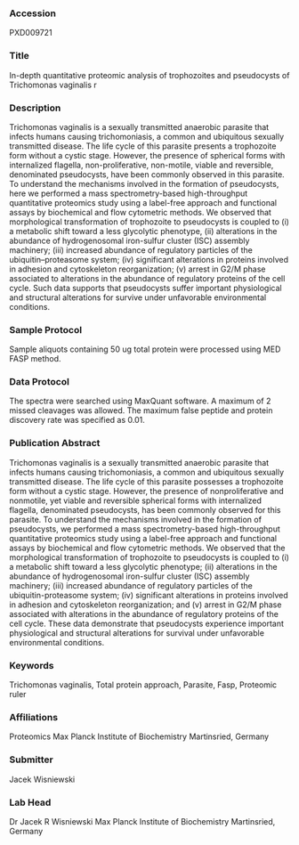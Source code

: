 ### Accession
PXD009721

### Title
In-depth quantitative proteomic analysis of trophozoites and pseudocysts of Trichomonas vaginalis r

### Description
Trichomonas vaginalis is a sexually transmitted anaerobic parasite that infects humans causing trichomoniasis, a common and ubiquitous sexually transmitted disease. The life cycle of this parasite presents a trophozoite form without a cystic stage. However, the presence of spherical forms with internalized flagella, non-proliferative, non-motile, viable and reversible, denominated pseudocysts, have been commonly observed in this parasite. To understand the mechanisms involved in the formation of pseudocysts, here we performed a mass spectrometry-based high-throughput quantitative proteomics study using a label-free approach and functional assays by biochemical and flow cytometric methods. We observed that morphological transformation of trophozoite to pseudocysts is coupled to (i) a metabolic shift toward a less glycolytic phenotype, (ii) alterations in the abundance of hydrogenosomal iron-sulfur cluster (ISC) assembly machinery; (iii) increased abundance of regulatory particles of the ubiquitin–proteasome system; (iv) significant alterations in proteins involved in adhesion and cytoskeleton reorganization; (v) arrest in G2/M phase associated to alterations in the abundance of regulatory proteins of the cell cycle. Such data supports that pseudocysts suffer important physiological and structural alterations for survive under unfavorable environmental conditions.

### Sample Protocol
Sample aliquots containing 50 ug total protein were processed using MED FASP method.

### Data Protocol
The spectra were searched using MaxQuant software. A maximum of 2 missed cleavages was allowed. The maximum false peptide and protein discovery rate was specified as 0.01.

### Publication Abstract
Trichomonas vaginalis is a sexually transmitted anaerobic parasite that infects humans causing trichomoniasis, a common and ubiquitous sexually transmitted disease. The life cycle of this parasite possesses a trophozoite form without a cystic stage. However, the presence of nonproliferative and nonmotile, yet viable and reversible spherical forms with internalized flagella, denominated pseudocysts, has been commonly observed for this parasite. To understand the mechanisms involved in the formation of pseudocysts, we performed a mass spectrometry-based high-throughput quantitative proteomics study using a label-free approach and functional assays by biochemical and flow cytometric methods. We observed that the morphological transformation of trophozoite to pseudocysts is coupled to (i) a metabolic shift toward a less glycolytic phenotype; (ii) alterations in the abundance of hydrogenosomal iron-sulfur cluster (ISC) assembly machinery; (iii) increased abundance of regulatory particles of the ubiquitin-proteasome system; (iv) significant alterations in proteins involved in adhesion and cytoskeleton reorganization; and (v) arrest in G2/M phase associated with alterations in the abundance of regulatory proteins of the cell cycle. These data demonstrate that pseudocysts experience important physiological and structural alterations for survival under unfavorable environmental conditions.

### Keywords
Trichomonas vaginalis, Total protein approach, Parasite, Fasp, Proteomic ruler

### Affiliations
Proteomics
Max Planck Institute of Biochemistry Martinsried, Germany

### Submitter
Jacek Wisniewski

### Lab Head
Dr Jacek R Wisniewski
Max Planck Institute of Biochemistry Martinsried, Germany


